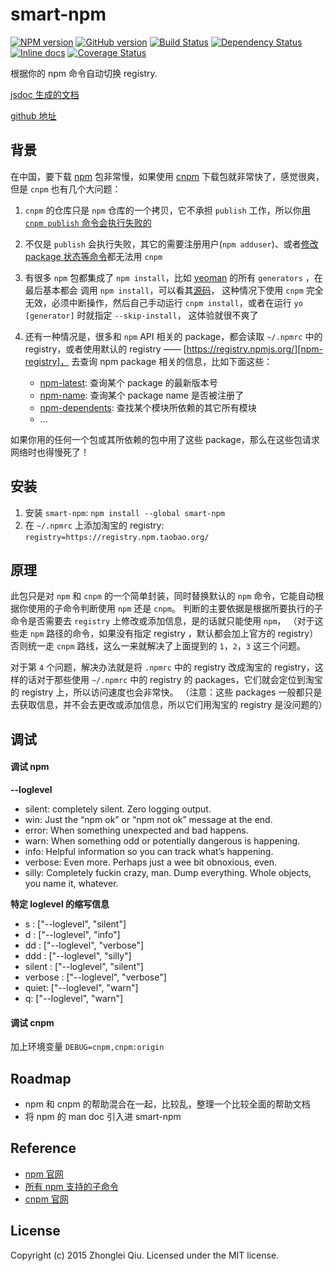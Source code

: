 # smart-npm
[![NPM version](https://badge.fury.io/js/smart-npm.svg)](https://npmjs.org/package/smart-npm)
[![GitHub version][git-tag-image]][project-url]
[![Build Status][travis-image]][travis-url]
[![Dependency Status][daviddm-url]][daviddm-image]
[![Inline docs][doc-image]][doc-url]
[![Coverage Status][coveralls-image]][coveralls-url]


根据你的 npm 命令自动切换 registry. 

[jsdoc 生成的文档](http://qiu8310.github.io/smart-npm)

[github 地址](https://github.com/qiu8310/smart-npm)


## 背景

在中国，要下载 [npm][npm] 包非常慢，如果使用 [cnpm][cnpm] 下载包就非常快了，感觉很爽，但是 `cnpm` 也有几个大问题：

1. `cnpm` 的仓库只是 `npm` 仓库的一个拷贝，它不承担 `publish` 工作，所以你[用 `cnpm publish` 命令会执行失败的](https://github.com/cnpm/cnpm/issues/23#issuecomment-87561615)

2. 不仅是 `publish` 会执行失败，其它的需要注册用户(`npm adduser`)、或者[修改 package 状态等命令](http://qiu8310.github.io/smart-npm/global.html#npm-cmds)都无法用 `cnpm` 

3. 有很多 `npm` 包都集成了 `npm install`，比如 [yeoman][yeoman] 的所有 `generators` ，在最后基本都会
  调用 `npm install`，可以看其[源码](https://github.com/yeoman/generator/blob/v0.18.10/lib/actions/install.js#L147-159)，
  这种情况下使用 `cnpm` 完全无效，必须中断操作，然后自己手动运行 `cnpm install`，或者在运行 `yo [generator]` 时就指定 `--skip-install`，
  这体验就很不爽了

4. 还有一种情况是，很多和 `npm` API 相关的 package，都会读取 `~/.npmrc` 中的 registry，或者使用默认的 registry —— [https://registry.npmjs.org/][npm-registry]，
  去查询 npm package 相关的信息，比如下面这些：
  
  	- [npm-latest](http://cnpmjs.org/package/npm-latest): 查询某个 package 的最新版本号
  	- [npm-name](http://cnpmjs.org/package/npm-name): 查询某个 package name 是否被注册了
  	- [npm-dependents](https://npm.taobao.org/package/npm-dependents): 查找某个模块所依赖的其它所有模块
  	- ...
  
  如果你用的任何一个包或其所依赖的包中用了这些 package，那么在这些包请求网络时也得慢死了！
  
## 安装

1. 安装 `smart-npm`: `npm install --global smart-npm`
2. 在 `~/.npmrc` 上添加淘宝的 registry: `registry=https://registry.npm.taobao.org/`  

## 原理

此包只是对 `npm` 和 `cnpm` 的一个简单封装，同时替换默认的 `npm` 命令，它能自动根据你使用的子命令判断使用 `npm` 还是 `cnpm`。
判断的主要依据是根据所要执行的子命令是否需要去 `registry` 上修改或添加信息，是的话就只能使用 `npm`，
（对于这些走 `npm` 路径的命令，如果没有指定 registry ，默认都会加上官方的 registry）
否则统一走 `cnpm` 路线，这么一来就解决了上面提到的 `1`，`2`，`3` 这三个问题。

对于第 `4` 个问题，解决办法就是将 `.npmrc` 中的 registry 改成淘宝的 registry，这样的话对于那些使用 `~/.npmrc` 中的 registry
的 packages，它们就会定位到淘宝的 registry 上，所以访问速度也会非常快。
（注意：这些 packages 一般都只是去获取信息，并不会去更改或添加信息，所以它们用淘宝的 registry 是没问题的）


## 调试

#### 调试 npm

__--loglevel__ 

- silent: completely silent. Zero logging output.
- win: Just the “npm ok” or “npm not ok” message at the end.
- error: When something unexpected and bad happens.
- warn: When something odd or potentially dangerous is happening.
- info: Helpful information so you can track what’s happening.
- verbose: Even more. Perhaps just a wee bit obnoxious, even.
- silly: Completely fuckin crazy, man. Dump everything. Whole objects, you name it, whatever.

__特定 loglevel 的缩写信息__

- s :       ["--loglevel", "silent"]
- d :       ["--loglevel", "info"]
- dd :      ["--loglevel", "verbose"]
- ddd :     ["--loglevel", "silly"]
- silent :  ["--loglevel", "silent"]
- verbose : ["--loglevel", "verbose"]
- quiet:    ["--loglevel", "warn"]
- q:        ["--loglevel", "warn"]

#### 调试 cnpm

加上环境变量 `DEBUG=cnpm,cnpm:origin`


## Roadmap

* npm 和 cnpm 的帮助混合在一起，比较乱，整理一个比较全面的帮助文档
* 将 npm 的 man doc 引入进 smart-npm


## Reference

- [npm 官网][npm]
- [所有 npm 支持的子命令](https://docs.npmjs.com/cli/access)
- [cnpm 官网][cnpm]



## License

Copyright (c) 2015 Zhonglei Qiu. Licensed under the MIT license.


[yeoman]: http://yeoman.io/
[npm]: https://npmjs.org/
[cnpm]: http://cnpmjs.org/
[npm-registry]: https://registry.npmjs.org/

[doc-url]: http://inch-ci.org/github/qiu8310/smart-npm
[doc-image]: http://inch-ci.org/github/qiu8310/smart-npm.svg?branch=master
[project-url]: https://github.com/qiu8310/smart-npm
[git-tag-image]: http://img.shields.io/github/tag/qiu8310/smart-npm.svg
[travis-url]: https://travis-ci.org/qiu8310/smart-npm
[travis-image]: https://travis-ci.org/qiu8310/smart-npm.svg?branch=master
[daviddm-url]: https://david-dm.org/qiu8310/smart-npm.svg?theme=shields.io
[daviddm-image]: https://david-dm.org/qiu8310/smart-npm
[coveralls-url]: https://coveralls.io/r/qiu8310/smart-npm
[coveralls-image]: https://coveralls.io/repos/qiu8310/smart-npm/badge.png

